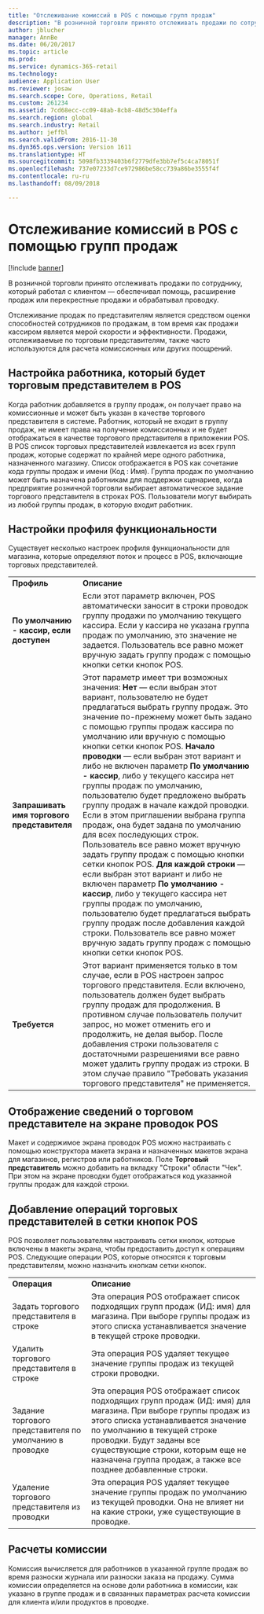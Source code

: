 ```yaml
---
title: "Отслеживание комиссий в POS с помощью групп продаж"
description: "В розничной торговли принято отслеживать продажи по сотруднику, который работал с клиентом — обеспечивал помощь, расширение продаж или перекрестные продажи и обрабатывал проводку."
author: jblucher
manager: AnnBe
ms.date: 06/20/2017
ms.topic: article
ms.prod: 
ms.service: dynamics-365-retail
ms.technology: 
audience: Application User
ms.reviewer: josaw
ms.search.scope: Core, Operations, Retail
ms.custom: 261234
ms.assetid: 7cd68ecc-cc09-48ab-8cb8-48d5c304effa
ms.search.region: global
ms.search.industry: Retail
ms.author: jeffbl
ms.search.validFrom: 2016-11-30
ms.dyn365.ops.version: Version 1611
ms.translationtype: HT
ms.sourcegitcommit: 5098fb3339403b6f2779dfe3bb7ef5c4ca78051f
ms.openlocfilehash: 737e07233d7ce972986be58cc739a86be3555f4f
ms.contentlocale: ru-ru
ms.lasthandoff: 08/09/2018

---
```


# <a name="track-commissions-in-the-point-of-sale-pos-by-using-sales-groups"></a>Отслеживание комиссий в POS с помощью групп продаж

[!include [banner](includes/banner.md)]

В розничной торговли принято отслеживать продажи по сотруднику, который работал с клиентом — обеспечивал помощь, расширение продаж или перекрестные продажи и обрабатывал проводку.

Отслеживание продаж по представителям является средством оценки способностей сотрудников по продажам, в том время как продажи кассиром является мерой скорости и эффективности. Продажи, отслеживаемые по торговым представителям, также часто используются для расчета комиссионных или других поощрений.

## <a name="configuring-a-worker-to-be-a-sales-representative-in-pos"></a>Настройка работника, который будет торговым представителем в POS
Когда работник добавляется в группу продаж, он получает право на комиссионные и может быть указан в качестве торгового представителя в системе. Работник, который не входит в группу продаж, не имеет права на получение комиссионных и не будет отображаться в качестве торгового представителя в приложении POS. В POS список торговых представителей извлекается из всех групп продаж, которые содержат по крайней мере одного работника, назначенного магазину. Список отображается в POS как сочетание кода группы продаж и имени (Код : Имя). Группа продаж по умолчанию может быть назначена работникам для поддержки сценариев, когда предприятие розничной торговли выбирает автоматическое задание торгового представителя в строках POS. Пользователи могут выбирать из любой группы продаж, в которую входит работник.

## <a name="functionality-profile-settings"></a>Настройки профиля функциональности
Существует несколько настроек профиля функциональности для магазина, которые определяют поток и процесс в POS, включающие торговых представителей.


|                                                    |                                                                                                                                                                                                                                                                                                                                                                                                                                                                                                                                                                                                                                                                                                                                                                                                                                                                                                                                                                                                                                                                                                             |
|----------------------------------------------------|-------------------------------------------------------------------------------------------------------------------------------------------------------------------------------------------------------------------------------------------------------------------------------------------------------------------------------------------------------------------------------------------------------------------------------------------------------------------------------------------------------------------------------------------------------------------------------------------------------------------------------------------------------------------------------------------------------------------------------------------------------------------------------------------------------------------------------------------------------------------------------------------------------------------------------------------------------------------------------------------------------------------------------------------------------------------------------------------------------------|
|              <strong>Профиль</strong>              |                                                                                                                                                                                                                                                                                                                                                                                                                                                                                                                                        <strong>Описание</strong>                                                                                                                                                                                                                                                                                                                                                                                                                                                                                                                                         |
| <strong>По умолчанию - кассир, если доступен</strong> |                                                                                                                                                                                                                                                                                                                                                                                                     Если этот параметр включен, POS автоматически заносит в строки проводок группу продажи по умолчанию текущего кассира. Если у кассира не указана группа продаж по умолчанию, это значение не задается. Пользователь все равно может вручную задать группу продаж с помощью кнопки сетки кнопок POS.                                                                                                                                                                                                                                                                                                                                                                                                      |
|  **Запрашивать имя торгового представителя**  | Этот параметр имеет три возможных значения: **Нет** — если выбран этот вариант, пользователю не будет предлагаться выбрать группу продаж. Это значение по-прежнему может быть задано с помощью группы продаж кассира по умолчанию или вручную с помощью кнопки сетки кнопок POS. **Начало проводки** — если выбран этот вариант и либо не включен параметр **По умолчанию - кассир**, либо у текущего кассира нет группы продаж по умолчанию, пользователю будет предложено выбрать группу продаж в начале каждой проводки. Если в этом приглашении выбрана группа продаж, она будет задана по умолчанию для всех последующих строк. Пользователь все равно может вручную задать группу продаж с помощью кнопки сетки кнопок POS. **Для каждой строки** — если выбран этот вариант и либо не включен параметр **По умолчанию - кассир**, либо у текущего кассира нет группы продаж по умолчанию, пользователю будет предлагаться выбрать группу продаж после добавления каждой строки. Пользователь все равно может вручную задать группу продаж с помощью кнопки сетки кнопок POS. |
|              **Требуется**              |                                                                                                                                                                                                                                                                                                                         Этот вариант применяется только в том случае, если в POS настроен запрос торгового представителя. Если включено, пользователь должен будет выбрать группу продаж для продолжения. В противном случае пользователь получит запрос, но может отменить его и продолжить, не делая выбор. После добавления строки пользователя с достаточными разрешениями все равно может удалить группу продаж из строки. В этом случае правило "Требовать указания торгового представителя" не применяется.                                                                                                                                                                                                                                                                                                                          |

## <a name="displaying-the-sales-representative-information-on-the-pos-transactions-screen"></a>Отображение сведений о торговом представителе на экране проводок POS
Макет и содержимое экрана проводок POS можно настраивать с помощью конструктора макета экрана и назначенных макетов экрана для магазинов, регистров или работников. Поле **Торговый представитель** можно добавить на вкладку "Строки" области "Чек".  При этом на экране проводки будет отображаться код указанной группы продаж для каждой строки.

## <a name="adding-sales-representative-operations-to-pos-button-grids"></a>Добавление операций торговых представителей в сетки кнопок POS
POS позволяет пользователям настраивать сетки кнопок, которые включены в макеты экрана, чтобы предоставить доступ к операциям POS. Следующие операции POS, которые относятся к торговым представителям, можно назначить кнопкам сетки кнопок.

|                                           |                                                                                                                                                                                                                                                                                              |
|-------------------------------------------|----------------------------------------------------------------------------------------------------------------------------------------------------------------------------------------------------------------------------------------------------------------------------------------------|
| **Операция**                             | **Описание**                                                                                                                                                                                                                                                                              |
| Задать торгового представителя в строке          | Эта операция POS отображает список подходящих групп продаж (ИД: имя) для магазина. При выборе группы продаж из этого списка устанавливается значение в текущей строке проводки.                                                                                                            |
| Удалить торгового представителя в строке        | Эта операция POS удаляет текущее значение группы продаж из текущей строки проводки.                                                                                                                                                                                                  |
| Задание торгового представителя по умолчанию в проводке   | Эта операция POS отображает список подходящих групп продаж (ИД: имя) для магазина. При выборе группы продаж из этого списка устанавливается значение по умолчанию в текущей строке проводки. Будут заданы все существующие строки, которым еще не назначена группа продаж, а также все позднее добавленные строки. |
| Удаление торгового представителя из проводки | Эта операция POS удаляет текущее значение группы продаж по умолчанию из текущей проводки. Она не влияет ни на какие строки, уже существующие в проводке.                                                                                                                             |

## <a name="calculating-commissions"></a>Расчеты комиссии
Комиссия вычисляется для работников в указанной группе продаж во время разноски журнала или разноски заказа на продажу. Сумма комиссии определяется на основе доли работника в комиссии, как указано в группе продаж и в связанных параметрах расчета комиссии для клиента и/или продуктов в проводке.





